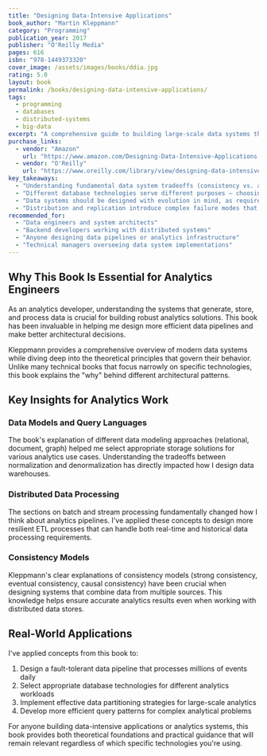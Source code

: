 ```yaml
---
title: "Designing Data-Intensive Applications"
book_author: "Martin Kleppmann"
category: "Programming"
publication_year: 2017
publisher: "O'Reilly Media"
pages: 616
isbn: "978-1449373320"
cover_image: /assets/images/books/ddia.jpg
rating: 5.0
layout: book
permalink: /books/designing-data-intensive-applications/
tags:
  - programming
  - databases
  - distributed-systems
  - big-data
excerpt: "A comprehensive guide to building large-scale data systems that combines theoretical foundations with practical wisdom."
purchase_links:
  - vendor: "Amazon"
    url: "https://www.amazon.com/Designing-Data-Intensive-Applications-Reliable-Maintainable/dp/1449373321"
  - vendor: "O'Reilly"
    url: "https://www.oreilly.com/library/view/designing-data-intensive-applications/9781491903063/"
key_takeaways:
  - "Understanding fundamental data system tradeoffs (consistency vs. availability, latency vs. durability)"
  - "Different database technologies serve different purposes — choosing the right tool requires understanding your specific requirements"
  - "Data systems should be designed with evolution in mind, as requirements invariably change over time"
  - "Distribution and replication introduce complex failure modes that must be carefully managed"
recommended_for:
  - "Data engineers and system architects"
  - "Backend developers working with distributed systems"
  - "Anyone designing data pipelines or analytics infrastructure"
  - "Technical managers overseeing data system implementations"
---
```


## Why This Book Is Essential for Analytics Engineers

As an analytics developer, understanding the systems that generate, store, and process data is crucial for building robust analytics solutions. This book has been invaluable in helping me design more efficient data pipelines and make better architectural decisions.

Kleppmann provides a comprehensive overview of modern data systems while diving deep into the theoretical principles that govern their behavior. Unlike many technical books that focus narrowly on specific technologies, this book explains the "why" behind different architectural patterns.

## Key Insights for Analytics Work

### Data Models and Query Languages
The book's explanation of different data modeling approaches (relational, document, graph) helped me select appropriate storage solutions for various analytics use cases. Understanding the tradeoffs between normalization and denormalization has directly impacted how I design data warehouses.

### Distributed Data Processing
The sections on batch and stream processing fundamentally changed how I think about analytics pipelines. I've applied these concepts to design more resilient ETL processes that can handle both real-time and historical data processing requirements.

### Consistency Models
Kleppmann's clear explanations of consistency models (strong consistency, eventual consistency, causal consistency) have been crucial when designing systems that combine data from multiple sources. This knowledge helps ensure accurate analytics results even when working with distributed data stores.

## Real-World Applications

I've applied concepts from this book to:

1. Design a fault-tolerant data pipeline that processes millions of events daily
2. Select appropriate database technologies for different analytics workloads
3. Implement effective data partitioning strategies for large-scale analytics
4. Develop more efficient query patterns for complex analytical problems

For anyone building data-intensive applications or analytics systems, this book provides both theoretical foundations and practical guidance that will remain relevant regardless of which specific technologies you're using.